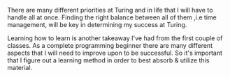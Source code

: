 There are many different priorities at Turing and in life that I will have to handle all at once. Finding the right balance between all of them ,i.e time management, will be key in determining my success at Turing.

Learning how to learn is another takeaway I've had from the first couple of classes. As a complete programming beginner there are many different aspects that I will need to improve upon to be successful. So it's important that I figure out a learning method in order to best absorb & utilize this material.  

